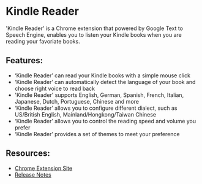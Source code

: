 # Kindle Reader
'Kindle Reader' is a Chrome extension that powered by Google Text to Speech Engine, enables you to listen your Kindle books when you are reading your favoriate books.

## Features: ##

* ‘Kindle Reader’ can read your Kindle books with a simple mouse click
* ‘Kindle Reader’ can automatically detect the language of your book and choose right voice to read back
* 'Kindle Reader' supports English, German, Spanish, French, Italian, Japanese, Dutch, Portuguese, Chinese and more
* ‘Kindle Reader’ allows you to configure different dialect, such as US/British English, Mainland/Hongkong/Taiwan Chinese
* ‘Kindle Reader’ allows you to control the reading speed and volume you prefer
* ‘Kindle Reader’ provides a set of themes to meet your preference

## Resources: ##
* [Chrome Extension Site](https://chrome.google.com/webstore/detail/tts-read-it-speech-dictio/beofjdkoeblbffhccncmhnmbdngodmnm)
* [Release Notes](ReleaseNotes.md)

